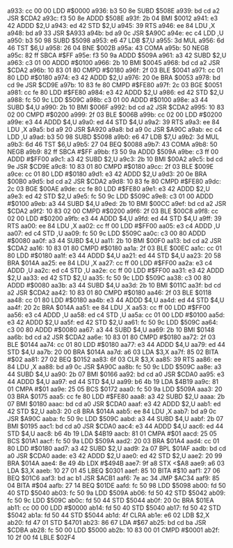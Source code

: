 a933: cc 00 00     LDD    #$0000
a936: b3 50 8e     SUBD   $508E
a939: bd cd a2     JSR    $CDA2
a93c: f3 50 8e     ADDD   $508E
a93f: 2b 04        BMI    $0012
a941: e3 42        ADDD   $2,U
a943: ed 42        STD    $2,U
a945: 39           RTS
a946: ee 84        LDU    ,X
a948: bd a9 33     JSR    $A933
a94b: bd a9 0c     JSR    $A90C
a94e: ec c4        LDD    ,U
a950: b3 50 98     SUBD   $5098
a953: e6 47        LDB    $7,U
a955: 3d           MUL
a956: 6d 46        TST    $6,U
a958: 26 04        BNE    $002B
a95a: 43           COMA
a95b: 50           NEGB
a95c: 82 ff        SBCA   #$FF
a95e: f3 50 9a     ADDD   $509A
a961: a3 42        SUBD   $2,U
a963: c3 01 00     ADDD   #$0100
a966: 2b 10        BMI    $0045
a968: bd cd a2     JSR    $CDA2
a96b: 10 83 01 80  CMPD   #$0180
a96f: 2f 03        BLE    $0041
a971: cc 01 80     LDD    #$0180
a974: e3 42        ADDD   $2,U
a976: 20 0e        BRA    $0053
a978: bd cd 9e     JSR    $CD9E
a97b: 10 83 fe 80  CMPD   #$FE80
a97f: 2c 03        BGE    $0051
a981: cc fe 80     LDD    #$FE80
a984: e3 42        ADDD   $2,U
a986: ed 42        STD    $2,U
a988: fc 50 9c     LDD    $509C
a98b: c3 01 00     ADDD   #$0100
a98e: a3 44        SUBD   $4,U
a990: 2b 10        BMI    $006F
a992: bd cd a2     JSR    $CDA2
a995: 10 83 02 00  CMPD   #$0200
a999: 2f 03        BLE    $006B
a99b: cc 02 00     LDD    #$0200
a99e: e3 44        ADDD   $4,U
a9a0: ed 44        STD    $4,U
a9a2: 39           RTS
a9a3: ee 84        LDU    ,X
a9a5: bd a9 20     JSR    $A920
a9a8: bd a9 0c     JSR    $A90C
a9ab: ec c4        LDD    ,U
a9ad: b3 50 98     SUBD   $5098
a9b0: e6 47        LDB    $7,U
a9b2: 3d           MUL
a9b3: 6d 46        TST    $6,U
a9b5: 27 04        BEQ    $0088
a9b7: 43           COMA
a9b8: 50           NEGB
a9b9: 82 ff        SBCA   #$FF
a9bb: f3 50 9a     ADDD   $509A
a9be: c3 ff 00     ADDD   #$FF00
a9c1: a3 42        SUBD   $2,U
a9c3: 2b 10        BMI    $00A2
a9c5: bd cd 9e     JSR    $CD9E
a9c8: 10 83 01 80  CMPD   #$0180
a9cc: 2f 03        BLE    $009E
a9ce: cc 01 80     LDD    #$0180
a9d1: e3 42        ADDD   $2,U
a9d3: 20 0e        BRA    $00B0
a9d5: bd cd a2     JSR    $CDA2
a9d8: 10 83 fe 80  CMPD   #$FE80
a9dc: 2c 03        BGE    $00AE
a9de: cc fe 80     LDD    #$FE80
a9e1: e3 42        ADDD   $2,U
a9e3: ed 42        STD    $2,U
a9e5: fc 50 9c     LDD    $509C
a9e8: c3 01 00     ADDD   #$0100
a9eb: a3 44        SUBD   $4,U
a9ed: 2b 10        BMI    $00CC
a9ef: bd cd a2     JSR    $CDA2
a9f2: 10 83 02 00  CMPD   #$0200
a9f6: 2f 03        BLE    $00C8
a9f8: cc 02 00     LDD    #$0200
a9fb: e3 44        ADDD   $4,U
a9fd: ed 44        STD    $4,U
a9ff: 39           RTS
aa00: ee 84        LDU    ,X
aa02: cc ff 00     LDD    #$FF00
aa05: e3 c4        ADDD   ,U
aa07: ed c4        STD    ,U
aa09: fc 50 9c     LDD    $509C
aa0c: c3 00 80     ADDD   #$0080
aa0f: a3 44        SUBD   $4,U
aa11: 2b 10        BMI    $00F0
aa13: bd cd a2     JSR    $CDA2
aa16: 10 83 01 80  CMPD   #$0180
aa1a: 2f 03        BLE    $00EC
aa1c: cc 01 80     LDD    #$0180
aa1f: e3 44        ADDD   $4,U
aa21: ed 44        STD    $4,U
aa23: 20 58        BRA    $014A
aa25: ee 84        LDU    ,X
aa27: cc ff 00     LDD    #$FF00
aa2a: e3 c4        ADDD   ,U
aa2c: ed c4        STD    ,U
aa2e: cc ff 00     LDD    #$FF00
aa31: e3 42        ADDD   $2,U
aa33: ed 42        STD    $2,U
aa35: fc 50 9c     LDD    $509C
aa38: c3 00 80     ADDD   #$0080
aa3b: a3 44        SUBD   $4,U
aa3d: 2b 10        BMI    $011C
aa3f: bd cd a2     JSR    $CDA2
aa42: 10 83 01 80  CMPD   #$0180
aa46: 2f 03        BLE    $0118
aa48: cc 01 80     LDD    #$0180
aa4b: e3 44        ADDD   $4,U
aa4d: ed 44        STD    $4,U
aa4f: 20 2c        BRA    $014A
aa51: ee 84        LDU    ,X
aa53: cc ff 00     LDD    #$FF00
aa56: e3 c4        ADDD   ,U
aa58: ed c4        STD    ,U
aa5a: cc 01 00     LDD    #$0100
aa5d: e3 42        ADDD   $2,U
aa5f: ed 42        STD    $2,U
aa61: fc 50 9c     LDD    $509C
aa64: c3 00 80     ADDD   #$0080
aa67: a3 44        SUBD   $4,U
aa69: 2b 10        BMI    $0148
aa6b: bd cd a2     JSR    $CDA2
aa6e: 10 83 01 80  CMPD   #$0180
aa72: 2f 03        BLE    $0144
aa74: cc 01 80     LDD    #$0180
aa77: e3 44        ADDD   $4,U
aa79: ed 44        STD    $4,U
aa7b: 20 00        BRA    $014A
aa7d: a6 03        LDA    $3,X
aa7f: 85 02        BITA   #$02
aa81: 27 02        BEQ    $0152
aa83: 6f 03        CLR    $3,X
aa85: 39           RTS
aa86: ee 84        LDU    ,X
aa88: bd a9 0c     JSR    $A90C
aa8b: fc 50 9c     LDD    $509C
aa8e: a3 44        SUBD   $4,U
aa90: 2b 07        BMI    $0166
aa92: bd cd a0     JSR    $CDA0
aa95: e3 44        ADDD   $4,U
aa97: ed 44        STD    $4,U
aa99: b6 4b 19     LDA    $4B19
aa9c: 81 01        CMPA   #$01
aa9e: 25 05        BCS    $0172
aaa0: fc 50 9a     LDD    $509A
aaa3: 20 03        BRA    $0175
aaa5: cc fe 80     LDD    #$FE80
aaa8: a3 42        SUBD   $2,U
aaaa: 2b 07        BMI    $0180
aaac: bd cd a0     JSR    $CDA0
aaaf: e3 42        ADDD   $2,U
aab1: ed 42        STD    $2,U
aab3: 20 c8        BRA    $014A
aab5: ee 84        LDU    ,X
aab7: bd a9 0c     JSR    $A90C
aaba: fc 50 9c     LDD    $509C
aabd: a3 44        SUBD   $4,U
aabf: 2b 07        BMI    $0195
aac1: bd cd a0     JSR    $CDA0
aac4: e3 44        ADDD   $4,U
aac6: ed 44        STD    $4,U
aac8: b6 4b 19     LDA    $4B19
aacb: 81 01        CMPA   #$01
aacd: 25 05        BCS    $01A1
aacf: fc 50 9a     LDD    $509A
aad2: 20 03        BRA    $01A4
aad4: cc 01 80     LDD    #$0180
aad7: a3 42        SUBD   $2,U
aad9: 2a 07        BPL    $01AF
aadb: bd cd a0     JSR    $CDA0
aade: e3 42        ADDD   $2,U
aae0: ed 42        STD    $2,U
aae2: 20 99        BRA    $014A
aae4: 8e 49 4b     LDX    #$494B
aae7: 9f a8        STX    <$A8
aae9: a6 03        LDA    $3,X
aaeb: 10 27 01 45  LBEQ   $0301
aaef: 85 10        BITA   #$10
aaf1: 27 06        BEQ    $01C6
aaf3: bd ac b1     JSR    $ACB1
aaf6: 7e ac 34     JMP    $AC34
aaf9: 85 04        BITA   #$04
aafb: 27 14        BEQ    $01DE
aafd: fc 50 98     LDD    $5098
ab00: fd 50 40     STD    $5040
ab03: fc 50 9a     LDD    $509A
ab06: fd 50 42     STD    $5042
ab09: fc 50 9c     LDD    $509C
ab0c: fd 50 44     STD    $5044
ab0f: 20 0c        BRA    $01EA
ab11: cc 00 00     LDD    #$0000
ab14: fd 50 40     STD    $5040
ab17: fd 50 42     STD    $5042
ab1a: fd 50 44     STD    $5044
ab1d: 4f           CLRA
ab1e: e6 02        LDB    $2,X
ab20: fd 47 01     STD    $4701
ab23: 86 67        LDA    #$67
ab25: bd cd ba     JSR    $CDBA
ab28: fc 50 00     LDD    $5000
ab2b: 10 83 00 01  CMPD   #$0001
ab2f: 10 2f 00 f4  LBLE   $02F4
